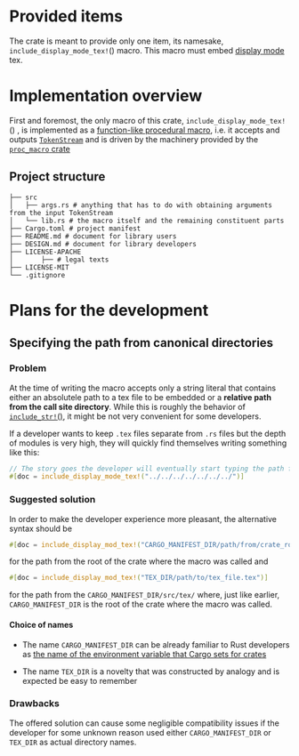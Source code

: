 # Provided items

The crate is meant to provide only one item, its namesake, `include_display_mode_tex!`() macro.
This macro must embed [display mode](http://www.malinc.se/math/latex/inlinedisplayen.php) tex.

# Implementation overview

First and foremost, the only macro of this crate, `include_display_mode_tex!`() , is
implemented as a [function-like procedural macro](https://doc.rust-lang.org/reference/procedural-macros.html#function-like-procedural-macros), i.e. it accepts and outputs [`TokenStream`] and is driven by
the machinery provided by the [`proc_macro` crate](https://doc.rust-lang.org/reference/procedural-macros.html#the-proc_macro-crate)

## Project structure

```text
├── src
│   ├── args.rs # anything that has to do with obtaining arguments from the input TokenStream
│   └── lib.rs # the macro itself and the remaining constituent parts
├── Cargo.toml # project manifest
├── README.md # document for library users
├── DESIGN.md # document for library developers
├── LICENSE-APACHE
│       ├── # legal texts
├── LICENSE-MIT
└── .gitignore
``` 

# Plans for the development

## Specifying the path from canonical directories

### Problem

At the time of writing the macro accepts only a string literal that contains either an
absolutele path to a tex file to be embedded or a **relative path from the call site directory**.
While this is roughly the behavior of [`include_str!`()](https://doc.rust-lang.org/std/macro.include_str.html),
it might be not very convenient for some developers.

If a developer wants to keep `.tex` files separate from `.rs` files but the depth of modules
is very high, they will quickly find themselves writing something like this:

```rust
// The story goes the developer will eventually start typing the path from the crate root
#[doc = include_display_mode_tex!("../../../../../../../")]
```

### Suggested solution

In order to make the developer experience more pleasant, the alternative syntax should be

```rust
#[doc = include_display_mod_tex!("CARGO_MANIFEST_DIR/path/from/crate_root/tex_file.tex")]
```

for the path from the root of the crate where the macro was called and

```rust
#[doc = include_display_mod_tex!("TEX_DIR/path/to/tex_file.tex")]
```

for the path from the `CARGO_MANIFEST_DIR/src/tex/` where, just like earlier, `CARGO_MANIFEST_DIR`
is the root of the crate where the macro was called.

#### Choice of names

* The name `CARGO_MANIFEST_DIR` can be already familiar to Rust developers as
[the name of the environment variable that Cargo sets for crates](https://doc.rust-lang.org/cargo/reference/environment-variables.html#environment-variables-cargo-sets-for-crates)

* The name `TEX_DIR` is a novelty that was constructed by analogy and is expected be easy to remember

### Drawbacks

The offered solution can cause some negligible compatibility issues if the developer for some
unknown reason used either `CARGO_MANIFEST_DIR` or `TEX_DIR` as actual directory names.

[`TokenStream`]: https://doc.rust-lang.org/proc_macro/struct.TokenStream.html
[`TokenTree`]: https://doc.rust-lang.org/proc_macro/enum.TokenTree.html#